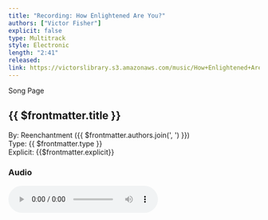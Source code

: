 ```yaml
---
title: "Recording: How Enlightened Are You?"
authors: ["Victor Fisher"]
explicit: false
type: Multitrack
style: Electronic
length: "2:41"
released:
link: https://victorslibrary.s3.amazonaws.com/music/How+Enlightened+Are+You/How+Enlightened+Are+You.mp3
---
```


<g-link to="/song/how-enlightened-are-you">Song Page</g-link>

## {{ $frontmatter.title }}

By: <g-link to="/band/reenchantment">Reenchantment</g-link> ({{ $frontmatter.authors.join(', ') }})  
Type: {{ $frontmatter.type }}  
Explicit: {{$frontmatter.explicit}}

### Audio

<audio controls controlsList="nodownload">
  <source :src="$frontmatter.link" type="audio/mpeg">
Your browser does not support the audio element.
</audio>

